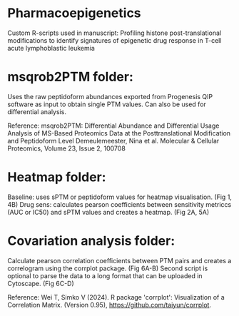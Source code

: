 # Pharmacoepigenetics
Custom R-scripts used in manuscript: Profiling histone post-translational modifications to identify signatures of epigenetic drug response in T-cell acute lymphoblastic leukemia

# msqrob2PTM folder:
Uses the raw peptidoform abundances exported from Progenesis QIP software as input to obtain single PTM values. 
Can also be used for differential analysis. 

Reference:
msqrob2PTM: Differential Abundance and Differential Usage Analysis of MS-Based Proteomics Data at the Posttranslational Modification and Peptidoform Level
Demeulemeester, Nina et al.
Molecular & Cellular Proteomics, Volume 23, Issue 2, 100708

# Heatmap folder:
Baseline: uses sPTM or peptidoform values for heatmap visualisation. (Fig 1, 4B)
Drug sens: calculates pearson coefficients between sensitivity metriccs (AUC or IC50) and sPTM values and creates a heatmap. (Fig 2A, 5A)

# Covariation analysis folder:
Calculate pearson correlation coefficients between PTM pairs and creates a correlogram using the corrplot package. (Fig 6A-B)
Second script is optional to parse the data to a long format that can be uploaded in Cytoscape. (Fig 6C-D)

Reference:
Wei T, Simko V (2024). R package 'corrplot': Visualization of a Correlation Matrix. (Version 0.95), https://github.com/taiyun/corrplot.

